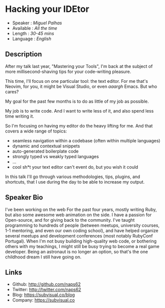 # Hacking your IDEtor

* Speaker   : *Miguel Palhas*
* Available : *All the time*
* Length    : *30-45 mins*
* Language  : *English*

## Description

After my talk last year, "Mastering your Tools", I'm back at the subject of more millisecond-shaving tips for your code-writing pleasure.

This time, I'll focus on one particular tool: the text editor. For me that's Neovim, for you, it might be Visual Studio, or even _aaargh_ Emacs. But who cares?

My goal for the past few months is to do as little of my job as possible.

My job is to write code. And I want to write less of it, and also spend less time writing it.

So I'm focusing on having my editor do the heavy lifting for me. And that covers a wide range of topics:

- seamless navigation within a codebase (often within multiple languages)
- dynamic and contextual snippets
- auto-generated boilerplate code
- strongly typed vs weakly typed languages
- ...
- cool sh*t your text editor can't event do, but you wish it could

In this talk I'll go through various methodologies, tips, plugins, and shortcuts, that I use during the day to be able to increase my output.

## Speaker Bio

I've been working on the web For the past four years, mostly writing Ruby, but also some awesome web animation on the side.
I have a passion for Open-source, and for giving back to the community. I've taught programming to hundreds of people (between meetups, university courses, 1-1 mentoring, and even our own coding school), and have helped organize several meetups and development conferences (most notably RubyConf Portugal).
When I'm not busy building high-quality web code, or bothering others with my teachings, I might still be busy trying to become a real game developer. Being an astronaut is no longer an option, so that's the one childhood dream I still have going on.

## Links

* Github: http://github.com/naps62
* Twitter: http://twitter.com/naps62
* Blog: https://subvisual.co/blog
* Company: https://subvisual.co
